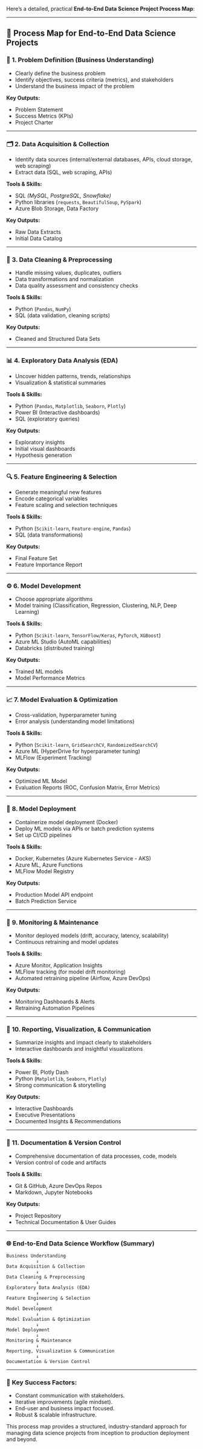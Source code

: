 Here’s a detailed, practical **End-to-End Data Science Project Process Map**:

---

## 🔄 **Process Map for End-to-End Data Science Projects**

### 🌱 **1. Problem Definition (Business Understanding)**  
- Clearly define the business problem  
- Identify objectives, success criteria (metrics), and stakeholders  
- Understand the business impact of the problem  

**Key Outputs:**  
- Problem Statement  
- Success Metrics (KPIs)  
- Project Charter  

---

### 🗂️ **2. Data Acquisition & Collection**  
- Identify data sources (internal/external databases, APIs, cloud storage, web scraping)  
- Extract data (SQL, web scraping, APIs)  

**Tools & Skills:**  
- SQL *(MySQL, PostgreSQL, Snowflake)*  
- Python libraries (`requests`, `BeautifulSoup`, `PySpark`)  
- Azure Blob Storage, Data Factory  

**Key Outputs:**  
- Raw Data Extracts  
- Initial Data Catalog  

---

### 🧹 **3. Data Cleaning & Preprocessing**  
- Handle missing values, duplicates, outliers  
- Data transformations and normalization  
- Data quality assessment and consistency checks  

**Tools & Skills:**  
- Python (`Pandas`, `NumPy`)  
- SQL (data validation, cleaning scripts)  

**Key Outputs:**  
- Cleaned and Structured Data Sets  

---

### 📊 **4. Exploratory Data Analysis (EDA)**  
- Uncover hidden patterns, trends, relationships  
- Visualization & statistical summaries  

**Tools & Skills:**  
- Python (`Pandas`, `Matplotlib`, `Seaborn`, `Plotly`)  
- Power BI (Interactive dashboards)  
- SQL (exploratory queries)  

**Key Outputs:**  
- Exploratory insights  
- Initial visual dashboards  
- Hypothesis generation  

---

### 🔍 **5. Feature Engineering & Selection**  
- Generate meaningful new features  
- Encode categorical variables  
- Feature scaling and selection techniques  

**Tools & Skills:**  
- Python (`Scikit-learn`, `Feature-engine`, `Pandas`)  
- SQL (data transformations)  

**Key Outputs:**  
- Final Feature Set  
- Feature Importance Report  

---

### ⚙️ **6. Model Development**  
- Choose appropriate algorithms  
- Model training (Classification, Regression, Clustering, NLP, Deep Learning)  

**Tools & Skills:**  
- Python (`Scikit-learn`, `TensorFlow/Keras`, `PyTorch`, `XGBoost`)  
- Azure ML Studio (AutoML capabilities)  
- Databricks (distributed training)  

**Key Outputs:**  
- Trained ML models  
- Model Performance Metrics  

---

### 📈 **7. Model Evaluation & Optimization**  
- Cross-validation, hyperparameter tuning  
- Error analysis (understanding model limitations)  

**Tools & Skills:**  
- Python (`Scikit-learn`, `GridSearchCV`, `RandomizedSearchCV`)  
- Azure ML (HyperDrive for hyperparameter tuning)  
- MLFlow (Experiment Tracking)  

**Key Outputs:**  
- Optimized ML Model  
- Evaluation Reports (ROC, Confusion Matrix, Error Metrics)  

---

### 🚀 **8. Model Deployment**  
- Containerize model deployment (Docker)  
- Deploy ML models via APIs or batch prediction systems  
- Set up CI/CD pipelines  

**Tools & Skills:**  
- Docker, Kubernetes (Azure Kubernetes Service - AKS)  
- Azure ML, Azure Functions  
- MLFlow Model Registry  

**Key Outputs:**  
- Production Model API endpoint  
- Batch Prediction Service  

---

### 🔧 **9. Monitoring & Maintenance**  
- Monitor deployed models (drift, accuracy, latency, scalability)  
- Continuous retraining and model updates  

**Tools & Skills:**  
- Azure Monitor, Application Insights  
- MLFlow tracking (for model drift monitoring)  
- Automated retraining pipeline (Airflow, Azure DevOps)  

**Key Outputs:**  
- Monitoring Dashboards & Alerts  
- Retraining Automation Pipelines  

---

### 📢 **10. Reporting, Visualization, & Communication**  
- Summarize insights and impact clearly to stakeholders  
- Interactive dashboards and insightful visualizations  

**Tools & Skills:**  
- Power BI, Plotly Dash  
- Python (`Matplotlib`, `Seaborn`, `Plotly`)  
- Strong communication & storytelling  

**Key Outputs:**  
- Interactive Dashboards  
- Executive Presentations  
- Documented Insights & Recommendations  

---

### 🤝 **11. Documentation & Version Control**  
- Comprehensive documentation of data processes, code, models  
- Version control of code and artifacts  

**Tools & Skills:**  
- Git & GitHub, Azure DevOps Repos  
- Markdown, Jupyter Notebooks  

**Key Outputs:**  
- Project Repository  
- Technical Documentation & User Guides  

---

### 🌐 **End-to-End Data Science Workflow (Summary)**  

```
Business Understanding
           ↓
Data Acquisition & Collection
           ↓
Data Cleaning & Preprocessing
           ↓
Exploratory Data Analysis (EDA)
           ↓
Feature Engineering & Selection
           ↓
Model Development
           ↓
Model Evaluation & Optimization
           ↓
Model Deployment
           ↓
Monitoring & Maintenance
           ↓
Reporting, Visualization & Communication
           ↓
Documentation & Version Control
```

---

### 🚩 **Key Success Factors:**
- Constant communication with stakeholders.
- Iterative improvements (agile mindset).
- End-user and business impact focused.
- Robust & scalable infrastructure.

This process map provides a structured, industry-standard approach for managing data science projects from inception to production deployment and beyond.
